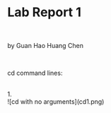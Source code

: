 <h1>Lab Report 1</h1>
<br/>
<p>by Guan Hao Huang Chen</p>
<br/>
<p>cd command lines:</p>
<br/>
1.
<br/>
![cd with no arguments](cd1.png)
